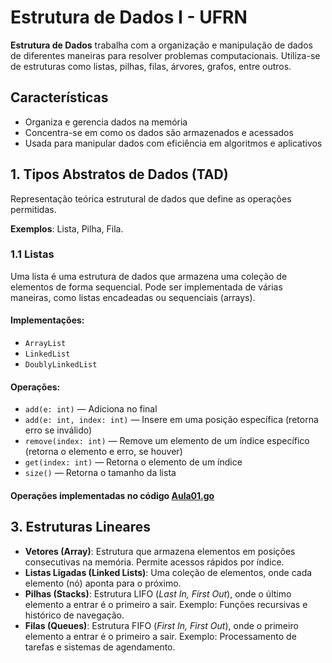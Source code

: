 # Estrutura de Dados I - UFRN

**Estrutura de Dados** trabalha com a organização e manipulação de dados de diferentes maneiras para resolver problemas computacionais. Utiliza-se de estruturas como listas, pilhas, filas, árvores, grafos, entre outros.

## Características
- Organiza e gerencia dados na memória
- Concentra-se em como os dados são armazenados e acessados
- Usada para manipular dados com eficiência em algoritmos e aplicativos

## 1. Tipos Abstratos de Dados (TAD)
Representação teórica estrutural de dados que define as operações permitidas.

**Exemplos**: Lista, Pilha, Fila.

### 1.1 Listas
Uma lista é uma estrutura de dados que armazena uma coleção de elementos de forma sequencial. Pode ser implementada de várias maneiras, como listas encadeadas ou sequenciais (arrays).

#### Implementações:
- `ArrayList`
- `LinkedList`
- `DoublyLinkedList`

#### Operações:
- `add(e: int)` — Adiciona no final
- `add(e: int, index: int)` — Insere em uma posição específica (retorna erro se inválido)
- `remove(index: int)` — Remove um elemento de um índice específico (retorna o elemento e erro, se houver)
- `get(index: int)` — Retorna o elemento de um índice
- `size()` — Retorna o tamanho da lista

#### Operações implementadas no código [Aula01.go](./Aula01.go)

## 3. Estruturas Lineares
- **Vetores (Array)**: Estrutura que armazena elementos em posições consecutivas na memória. Permite acessos rápidos por índice.
- **Listas Ligadas (Linked Lists)**: Uma coleção de elementos, onde cada elemento (nó) aponta para o próximo.
- **Pilhas (Stacks)**: Estrutura LIFO (*Last In, First Out*), onde o último elemento a entrar é o primeiro a sair. Exemplo: Funções recursivas e histórico de navegação.
- **Filas (Queues)**: Estrutura FIFO (*First In, First Out*), onde o primeiro elemento a entrar é o primeiro a sair. Exemplo: Processamento de tarefas e sistemas de agendamento.
